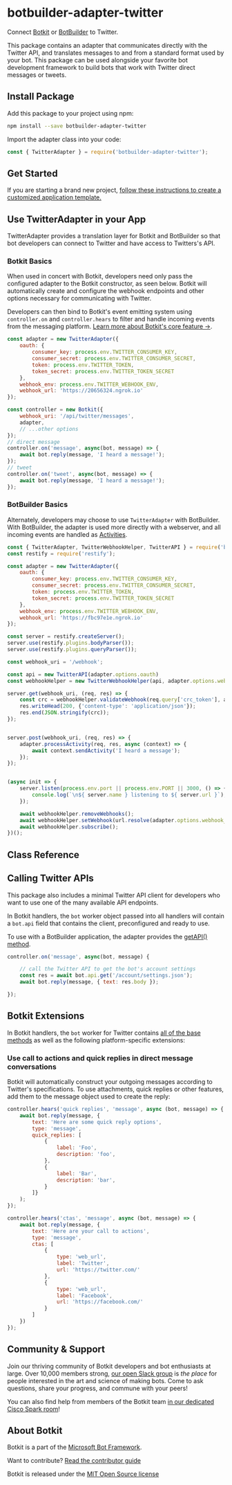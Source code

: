# botbuilder-adapter-twitter
Connect [Botkit](https://www.npmjs.com/package/botkit) or [BotBuilder](https://www.npmjs.com/package/botbuilder) to Twitter.

This package contains an adapter that communicates directly with the Twitter API, and translates messages to and from a standard format used by your bot. This package can be used alongside your favorite bot development framework to build bots that work with Twitter direct messages or tweets.

## Install Package

Add this package to your project using npm:

```bash
npm install --save botbuilder-adapter-twitter
```

Import the adapter class into your code:

```javascript
const { TwitterAdapter } = require('botbuilder-adapter-twitter');
```

## Get Started

If you are starting a brand new project, [follow these instructions to create a customized application template.](https://botkit.ai/getstarted.html)

## Use TwitterAdapter in your App

TwitterAdapter provides a translation layer for Botkit and BotBuilder so that bot developers can connect to Twitter and have access to Twitters's API.

### Botkit Basics

When used in concert with Botkit, developers need only pass the configured adapter to the Botkit constructor, as seen below. Botkit will automatically create and configure the webhook endpoints and other options necessary for communicating with Twitter.

Developers can then bind to Botkit's event emitting system using `controller.on` and `controller.hears` to filter and handle incoming events from the messaging platform. [Learn more about Botkit's core feature &rarr;](../docs/index.md).


```javascript
const adapter = new TwitterAdapter({
    oauth: {
        consumer_key: process.env.TWITTER_CONSUMER_KEY,
        consumer_secret: process.env.TWITTER_CONSUMER_SECRET,
        token: process.env.TWITTER_TOKEN,
        token_secret: process.env.TWITTER_TOKEN_SECRET
    },
    webhook_env: process.env.TWITTER_WEBHOOK_ENV,
    webhook_url: 'https://20656324.ngrok.io'
});

const controller = new Botkit({
    webhook_uri: '/api/twitter/messages',
    adapter,
    // ...other options
});
// direct message
controller.on('message', async(bot, message) => {
    await bot.reply(message, 'I heard a message!');
});
// tweet
controller.on('tweet', async(bot, message) => {
    await bot.reply(message, 'I heard a message!');
});
```

### BotBuilder Basics

Alternately, developers may choose to use `TwitterAdapter` with BotBuilder. With BotBuilder, the adapter is used more directly with a webserver, and all incoming events are handled as [Activities](https://docs.microsoft.com/en-us/javascript/api/botframework-schema/activity?view=botbuilder-ts-latest).

```javascript
const { TwitterAdapter, TwitterWebhookHelper, TwitterAPI } = require('botbuilder-adapter-twitter');
const restify = require('restify');

const adapter = new TwitterAdapter({
    oauth: {
        consumer_key: process.env.TWITTER_CONSUMER_KEY,
        consumer_secret: process.env.TWITTER_CONSUMER_SECRET,
        token: process.env.TWITTER_TOKEN,
        token_secret: process.env.TWITTER_TOKEN_SECRET
    },
    webhook_env: process.env.TWITTER_WEBHOOK_ENV,
    webhook_url: 'https://fbc97e1e.ngrok.io'
});

const server = restify.createServer();
server.use(restify.plugins.bodyParser());
server.use(restify.plugins.queryParser());

const webhook_uri = '/webhook';

const api = new TwitterAPI(adapter.options.oauth)
const webhookHelper = new TwitterWebhookHelper(api, adapter.options.webhook_env)

server.get(webhook_uri, (req, res) => {
    const crc = webhookHelper.validateWebhook(req.query['crc_token'], adapter.options.oauth)
    res.writeHead(200, {'content-type': 'application/json'});
    res.end(JSON.stringify(crc));
});


server.post(webhook_uri, (req, res) => {
    adapter.processActivity(req, res, async (context) => {
        await context.sendActivity('I heard a message');
    });
});


(async init => {
    server.listen(process.env.port || process.env.PORT || 3000, () => {
        console.log(`\n${ server.name } listening to ${ server.url }`);
    });

    await webhookHelper.removeWebhooks();
    await webhookHelper.setWebhook(url.resolve(adapter.options.webhook_url, webhook_uri));
    await webhookHelper.subscribe();
})();
```

## Class Reference



## Calling Twitter APIs

This package also includes a minimal Twitter API client for developers who want to use one of the many available API endpoints.

In Botkit handlers, the `bot` worker object passed into all handlers will contain a `bot.api` field that contains the client, preconfigured and ready to use.

To use with a BotBuilder application, the adapter provides the [getAPI() method]().

```javascript
controller.on('message', async(bot, message) {

    // call the Twitter API to get the bot's account settings
    const res = await bot.api.get('/account/settings.json');
    await bot.reply(message, { text: res.body });

});
```

## Botkit Extensions

In Botkit handlers, the `bot` worker for Twitter contains [all of the base methods](../docs/reference/core.md#BotWorker) as well as the following platform-specific extensions:

### Use call to actions and quick replies in direct message conversations

Botkit will automatically construct your outgoing messages according to Twitter's specifications. To use attachments, quick replies or other features, add them to the message object used to create the reply:

```javascript
controller.hears('quick replies', 'message', async (bot, message) => {
    await bot.reply(message, {
        text: 'Here are some quick reply options',
        type: 'message', 
        quick_replies: [
            {
                label: 'Foo',
                description: 'foo',
            },
            {
                label: 'Bar',
                description: 'bar',
            }
        ]}
    );
});

controller.hears('ctas', 'message', async (bot, message) => {
    await bot.reply(message, {
        text: 'Here are your call to actions',
        type: 'message',
        ctas: [
            {
                type: 'web_url',
                label: 'Twitter',
                url: 'https://twitter.com/'
            },
            {
                type: 'web_url',
                label: 'Facebook',
                url: 'https://facebook.com/'
            }
        ]
    })
});
```


## Community & Support

Join our thriving community of Botkit developers and bot enthusiasts at large.
Over 10,000 members strong, [our open Slack group](https://community.botkit.ai) is
_the place_ for people interested in the art and science of making bots.
Come to ask questions, share your progress, and commune with your peers!

You can also find help from members of the Botkit team [in our dedicated Cisco Spark room](https://eurl.io/#SyNZuomKx)!

## About Botkit

Botkit is a part of the [Microsoft Bot Framework](https://dev.botframework.com).

Want to contribute? [Read the contributor guide](https://github.com/howdyai/botkit/blob/master/CONTRIBUTING.md)

Botkit is released under the [MIT Open Source license](https://github.com/howdyai/botkit/blob/master/LICENSE.md)
